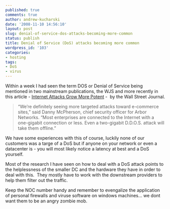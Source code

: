 ```yaml
---
published: true
comments: true
author: andrew-kucharski
date: '2008-11-10 14:56:10'
layout: post
slug: denial-of-service-dos-attacks-becoming-more-common
status: publish
title: Denial of Service (DoS) attacks becoming more common
wordpress_id: '103'
categories:
- hosting
tags:
- DoS
- virus
---
```


Within a week I had seen the term DOS or Denial of Service being mentioned in two mainstream publications, the WJS and more recently in this article - [Internet Attacks Grow More Potent](http://www.nytimes.com/2008/11/10/technology/internet/10attacks.html?th&emc=th) -  by the Wall Street Journal.

> “We’re definitely seeing more targeted attacks toward e-commerce sites,” said Danny McPherson, chief security officer for Arbor Networks. “Most enterprises are connected to the Internet with a one-gigabit connection or less. Even a two-gigabit D.D.O.S. attack will take them offline.”

We have some experiences with this of course, luckily none of our customers was a targe of a DoS but if anyone on your network or even a datacenter is - you will most likely notice a latency at best and a DoS yourself.

Most of the research I have seen on how to deal with a DoS attack points to the helplessness of the smaller DC and the hardware they have in order to deal with this.  They mostly have to work with the downstream providers to help them filter out the traffic.

Keep the NOC number handy and remember to evengalize the application of personal firewalls and viruse software on windows machines... we dont want them to be an angry zombie mob.
